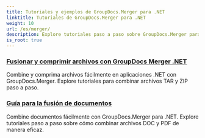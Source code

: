```yaml
---
title: Tutoriales y ejemplos de GroupDocs.Merger para .NET
linktitle: Tutoriales de GroupDocs.Merger para .NET
weight: 10
url: /es/merger/
description: Explore tutoriales paso a paso sobre GroupDocs.Merger para .NET para fusionar, dividir, reorganizar y administrar documentos sin esfuerzo. Domine la manipulación de documentos con ejemplos detallados y orientación de expertos.
is_root: true
---
```

### [Fusionar y comprimir archivos con GroupDocs Merger .NET](./merge-and-compress-files/)
Combine y comprima archivos fácilmente en aplicaciones .NET con GroupDocs.Merger. Explore tutoriales para combinar archivos TAR y ZIP paso a paso.
### [Guía para la fusión de documentos](./guide-to-document-merging/)
Combine documentos fácilmente con GroupDocs.Merger para .NET. Explore tutoriales paso a paso sobre cómo combinar archivos DOC y PDF de manera eficaz.